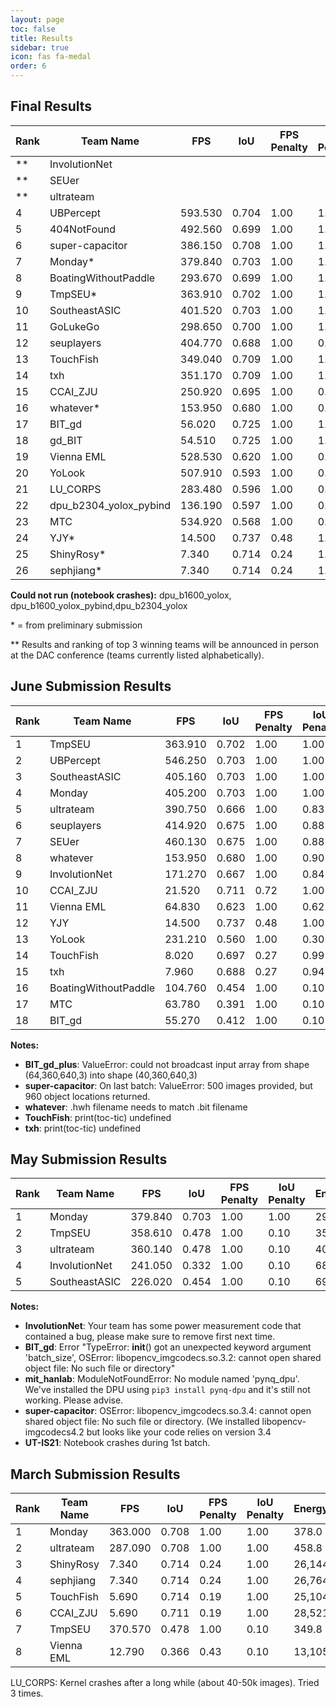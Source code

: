 ```yaml
---
layout: page
toc: false
title: Results
sidebar: true
icon: fas fa-medal
order: 6
---
```

## Final Results

|Rank|Team Name|FPS|IoU|FPS Penalty|IoU Penalty|Energy(J)|Energy Score|Total Score|
|-----|-----|-----|-----|-----|-----|-----|-----|-----|
|**|InvolutionNet||||||||
|**|SEUer||||||||
|**|ultrateam||||||||
|4|UBPercept|593.530|0.704|1.00|1.00|202.1|7.659|13.057|
|5|404NotFound|492.560|0.699|1.00|1.00|259.3|8.018|12.409|
|6|super-capacitor|386.150|0.708|1.00|1.00|289.6|8.178|12.228|
|7|Monday*|379.840|0.703|1.00|1.00|291.8|8.189|12.212|
|8|BoatingWithoutPaddle|293.670|0.699|1.00|1.00|309.0|8.271|12.029|
|9|TmpSEU*|363.910|0.702|1.00|1.00|354.1|8.468|11.809|
|10|SoutheastASIC|401.520|0.703|1.00|1.00|355.6|8.474|11.801|
|11|GoLukeGo|298.650|0.700|1.00|1.00|400.4|8.645|11.567|
|12|seuplayers|404.770|0.688|1.00|0.94|327.8|8.357|11.248|
|13|TouchFish|349.040|0.709|1.00|1.00|612.6|9.259|10.801|
|14|txh|351.170|0.709|1.00|1.00|629.6|9.298|10.755|
|15|CCAI_ZJU|250.920|0.695|1.00|0.98|586.7|9.196|10.602|
|16|whatever*|153.950|0.680|1.00|0.90|883.5|9.787|9.196|
|17|BIT_gd|56.020|0.725|1.00|1.00|3,143.7|11.618|8.607|
|18|gd_BIT|54.510|0.725|1.00|1.00|3,566.6|11.800|8.474|
|19|Vienna EML|528.530|0.620|1.00|0.60|312.7|8.289|7.239|
|20|YoLook|507.910|0.593|1.00|0.47|260.8|8.027|5.793|
|21|LU_CORPS|283.480|0.596|1.00|0.48|540.7|9.079|5.287|
|22|dpu_b2304_yolox_pybind|136.190|0.597|1.00|0.49|976.3|9.931|4.884|
|23|MTC|534.920|0.568|1.00|0.34|249.5|7.963|4.270|
|24|YJY*|14.500|0.737|0.48|1.00|8,587.0|13.068|3.699|
|25|ShinyRosy*|7.340|0.714|0.24|1.00|26,144.5|14.674|1.667|
|26|sephjiang*|7.340|0.714|0.24|1.00|26,764.1|14.708|1.663|

**Could not run (notebook crashes):** dpu_b1600_yolox, dpu_b1600_yolox_pybind,dpu_b2304_yolox

\* = from preliminary submission

** Results and ranking of top 3 winning teams will be announced in person at the DAC conference (teams currently listed alphabetically).

## June Submission Results

|Rank|Team Name|FPS|IoU|FPS Penalty|IoU Penalty|Energy(J)|Energy Score|Total Score|
|-----|-----|-----|-----|-----|-----|-----|-----|-----|
|1|TmpSEU|363.910|0.702|1.00|1.00|354.1|8.468|11.809|
|2|UBPercept|546.250|0.703|1.00|1.00|359.9|8.491|11.777|
|3|SoutheastASIC|405.160|0.703|1.00|1.00|422.9|8.724|11.462|
|4|Monday|405.200|0.703|1.00|1.00|487.1|8.928|11.201|
|5|ultrateam|390.750|0.666|1.00|0.83|275.5|8.106|10.239|
|6|seuplayers|414.920|0.675|1.00|0.88|468.0|8.870|9.864|
|7|SEUer|460.130|0.675|1.00|0.88|509.6|8.993|9.730|
|8|whatever|153.950|0.680|1.00|0.90|883.5|9.787|9.196|
|9|InvolutionNet|171.270|0.667|1.00|0.84|833.7|9.703|8.605|
|10|CCAI_ZJU|21.520|0.711|0.72|1.00|6,540.7|12.675|5.659|
|11|Vienna EML|64.830|0.623|1.00|0.62|2,610.4|11.350|5.418|
|12|YJY|14.500|0.737|0.48|1.00|8,587.0|13.068|3.699|
|13|YoLook|231.210|0.560|1.00|0.30|928.8|9.859|3.043|
|14|TouchFish|8.020|0.697|0.27|0.99|18,995.2|14.213|1.853|
|15|txh|7.960|0.688|0.27|0.94|16,426.3|14.004|1.781|
|16|BoatingWithoutPaddle|104.760|0.454|1.00|0.10|1,410.1|10.462|0.956|
|17|MTC|63.780|0.391|1.00|0.10|1,649.5|10.688|0.936|
|18|BIT_gd|55.270|0.412|1.00|0.10|3,128.7|11.611|0.861|

**Notes:**
- **BIT_gd_plus**: ValueError: could not broadcast input array from shape (64,360,640,3) into shape (40,360,640,3)
- **super-capacitor**: On last batch: ValueError: 500 images provided, but 960 object locations returned.
- **whatever**: .hwh filename needs to match .bit filename
- **TouchFish**: print(toc-tic) undefined
- **txh**: print(toc-tic) undefined

## May Submission Results

|Rank|Team Name|FPS|IoU|FPS Penalty|IoU Penalty|Energy(J)|Energy Score|Total Score|
|-----|-----|-----|-----|-----|-----|-----|-----|-----|
|1|Monday|379.840|0.703|1.00|1.00|291.8|8.189|12.212|
|2|TmpSEU|358.610|0.478|1.00|0.10|350.6|8.454|1.183|
|3|ultrateam|360.140|0.478|1.00|0.10|401.8|8.650|1.156|
|4|InvolutionNet|241.050|0.332|1.00|0.10|689.6|9.430|1.060|
|5|SoutheastASIC|226.020|0.454|1.00|0.10|698.4|9.448|1.058|

**Notes:**
- **InvolutionNet**: Your team has some power measurement code that contained a bug, please make sure to remove first next time.
- **BIT_gd**: Error "TypeError: __init__() got an unexpected keyword argument 'batch_size', OSError: libopencv_imgcodecs.so.3.2: cannot open shared object file: No such file or directory"
- **mit_hanlab**: ModuleNotFoundError: No module named 'pynq_dpu'. We've installed the DPU using `pip3 install pynq-dpu` and it's still not working. Please advise.
- **super-capacitor**: OSError: libopencv_imgcodecs.so.3.4: cannot open shared object file: No such file or directory. (We installed libopencv-imgcodecs4.2 but looks like your code relies on version 3.4
- **UT-IS21**: Notebook crashes during 1st batch.



## March Submission Results

|Rank|Team Name|FPS|IoU|FPS Penalty|IoU Penalty|Energy(J)|Energy Score|Total Score|
|-----|-----|-----|-----|-----|-----|-----|-----|-----|
|1|Monday|363.000|0.708|1.00|1.00|378.0|8.562|11.679|
|2|ultrateam|287.090|0.708|1.00|1.00|458.8|8.842|11.310|
|3|ShinyRosy|7.340|0.714|0.24|1.00|26,144.5|14.674|1.667|
|4|sephjiang|7.340|0.714|0.24|1.00|26,764.1|14.708|1.663|
|5|TouchFish|5.690|0.714|0.19|1.00|25,104.4|14.616|1.298|
|6|CCAI_ZJU|5.690|0.711|0.19|1.00|28,521.3|14.800|1.282|
|7|TmpSEU|370.570|0.478|1.00|0.10|349.8|8.450|1.183|
|8|Vienna EML|12.790|0.366|0.43|0.10|13,105.6|13.678|0.312|

LU_CORPS: Kernel crashes after a long while (about 40-50k images). Tried 3 times.

